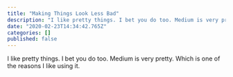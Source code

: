 ```yaml
---
title: "Making Things Look Less Bad"
description: "I like pretty things. I bet you do too. Medium is very pretty. Which is one of the reasons I like using it."
date: "2020-02-23T14:34:42.765Z"
categories: []
published: false
---
```


I like pretty things. I bet you do too. Medium is very pretty. Which is one of the reasons I like using it.
